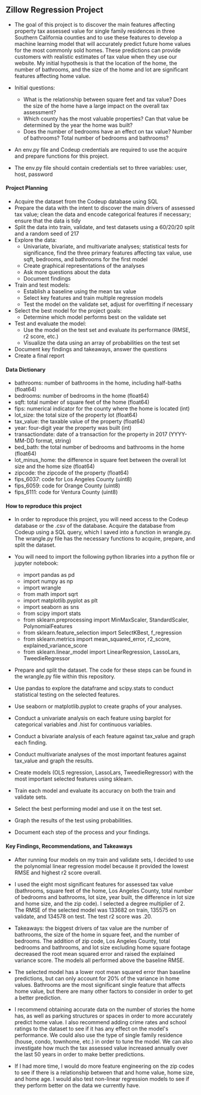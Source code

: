 ## Zillow Regression Project

- The goal of this project is to discover the main features affecting property tax assessed value for single family residences in three Southern California counties and to use these features to develop a machine learning model that will accurately predict future home values for the most commonly sold homes. These predictions can provide customers with realistic estimates of tax value when they use our website. My initial hypothesis is that the location of the home, the number of bathrooms, and the size of the home and lot are significant features affecting home value.

- Initial questions:
    - What is the relationship between square feet and tax value? Does the size of the home have a large impact on the overall tax assessment?
    - Which county has the most valuable properties? Can that value be determined by the year the home was built?
    - Does the number of bedrooms have an effect on tax value? Number of bathrooms? Total number of bedrooms and bathrooms?

- An env.py file and Codeup credentials are required to use the acquire and prepare functions for this project.
- The env.py file should contain credentials set to three variables: user, host, password

#### Project Planning
- Acquire the dataset from the Codeup database using SQL
- Prepare the data with the intent to discover the main drivers of assessed tax value; clean the data and encode categorical features if necessary; ensure that the data is tidy
- Split the data into train, validate, and test datasets using a 60/20/20 split and a random seed of 217
- Explore the data:
    - Univariate, bivariate, and multivariate analyses; statistical tests for significance, find the three primary features affecting tax value, use sqft, bedrooms, and bathrooms for the first model
    - Create graphical representations of the analyses
    - Ask more questions about the data
    - Document findings
- Train and test models:
    - Establish a baseline using the mean tax value
    - Select key features and train multiple regression models
    - Test the model on the validate set, adjust for overfitting if necessary
- Select the best model for the project goals:
    - Determine which model performs best on the validate set
- Test and evaluate the model:
    - Use the model on the test set and evaluate its performance (RMSE, r2 score, etc.)
    - Visualize the data using an array of probabilities on the test set
- Document key findings and takeaways, answer the questions
- Create a final report

#### Data Dictionary

- bathrooms: number of bathrooms in the home, including half-baths (float64)
- bedrooms: number of bedrooms in the home (float64)
- sqft: total number of square feet of the home (float64)
- fips: numerical indicator for the county where the home is located (int)
- lot_size: the total size of the property lot (float64)
- tax_value: the taxable value of the property (float64)
- year: four-digit year the property was built (int)
- transactiondate: date of a transaction for the property in 2017 (YYYY-MM-DD format, string)
- bed_bath: the total number of bedrooms and bathrooms in the home (float64)
- lot_minus_home: the difference in square feet between the overall lot size and the home size (float64)
- zipcode: the zipcode of the property (float64)
- fips_6037: code for Los Angeles County (uint8)
- fips_6059: code for Orange County (uint8)
- fips_6111: code for Ventura County (uint8)

#### How to reproduce this project

- In order to reproduce this project, you will need access to the Codeup database or the .csv of the database. Acquire the database from Codeup using a SQL query, which I saved into a function in wrangle.py. The wrangle.py file has the necessary functions to acquire, prepare, and split the dataset.

- You will need to import the following python libraries into a python file or jupyter notebook: 
    - import pandas as pd
    - import numpy as np
    - import wrangle
    - from math import sqrt
    - import matplotlib.pyplot as plt
    - import seaborn as sns
    - from scipy import stats
    - from sklearn.preprocessing import MinMaxScaler, StandardScaler, PolynomialFeatures
    - from sklearn.feature_selection import SelectKBest, f_regression 
    - from sklearn.metrics import mean_squared_error, r2_score, explained_variance_score
    - from sklearn.linear_model import LinearRegression, LassoLars, TweedieRegressor

- Prepare and split the dataset. The code for these steps can be found in the wrangle.py file within this repository.
- Use pandas to explore the dataframe and scipy.stats to conduct statistical testing on the selected features.
- Use seaborn or matplotlib.pyplot to create graphs of your analyses.
- Conduct a univariate analysis on each feature using barplot for categorical variables and .hist for continuous variables.
- Conduct a bivariate analysis of each feature against tax_value and graph each finding.
- Conduct multivariate analyses of the most important features against tax_value and graph the results.
- Create models (OLS regression, LassoLars, TweedieRegressor) with the most important selected features using sklearn.
- Train each model and evaluate its accuracy on both the train and validate sets.
- Select the best performing model and use it on the test set.
- Graph the results of the test using probabilities.
- Document each step of the process and your findings.

#### Key Findings, Recommendations, and Takeaways

- After running four models on my train and validate sets, I decided to use the polynomial linear regression model because it provided the lowest RMSE and highest r2 score overall.

- I used the eight most significant features for assessed tax value (bathrooms, square feet of the home, Los Angeles County, total number of bedrooms and bathrooms, lot size, year built, the difference in lot size and home size, and the zip code). I selected a degree multiplier of 2. The RMSE of the selected model was 133682 on train, 135575 on validate, and 134578 on test. The test r2 score was .20.

- Takeaways: the biggest drivers of tax value are the number of bathrooms, the size of the home in square feet, and the number of bedrooms. The addition of zip code, Los Angeles County, total bedrooms and bathrooms, and lot size excluding home square footage decreased the root mean squared error and raised the explained variance score. The models all performed above the baseline RMSE. 

- The selected model has a lower root mean squared error than baseline predictions, but can only account for 20% of the variance in home values. Bathrooms are the most significant single feature that affects home value, but there are many other factors to consider in order to get a better prediction.

- I recommend obtaining accurate data on the number of stories the home has, as well as parking structures or spaces in order to more accurately predict home value. I also recommend adding crime rates and school ratings to the dataset to see if it has any effect on the model's performance. We could also use the type of single family residence (house, condo, townhome, etc.) in order to tune the model. We can also investigate how much the tax assessed value increased annually over the last 50 years in order to make better predictions.

- If I had more time, I would do more feature engineering on the zip codes to see if there is a relationship between that and home value, home size, and home age. I would also test non-linear regression models to see if they perform better on the data we currently have.
